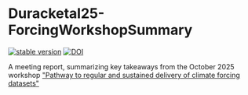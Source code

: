 # Duracketal25-ForcingWorkshopSummary
[![stable version](https://img.shields.io/badge/Current%20version-1.0-brightgreen.svg)](https://github.com/durack1/Duracketal25-ForcingWorkshopSummary/releases/tag/1.0) [![DOI](https://zenodo.org/badge/DOI/10.5281/zenodo.15446796.svg)](https://doi.org/10.5281/zenodo.15446796)

A meeting report, summarizing key takeaways from the October 2025 workshop ["Pathway to regular and sustained delivery of climate forcing datasets"](https://wcrp-cmip.org/event/forcings-workshop/)
